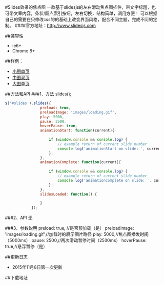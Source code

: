#Slides效果的焦点图
 一款基于slidesjs的左右滑动焦点图插件，带文字标题，也可带文章内容，条状/圆点索引按钮，左右切换，结构简单，调用方便！
可以根据自己的需要在只修改css的的基础上改变界面风格，配合不同主题，完成不同的定制。
####官方地址：http://www.slidesjs.com

##兼容性

* ie6+
* Chrome 8+

##样例：
* [小图单页](http://192.168.14.97:8080/acc/lxj/focus/focus1/)
* [中图双页](http://192.168.14.97:8080/acc/lxj/focus/focus2/)
* [大图单页]( http://192.168.14.97:8080/acc/lxj/focus/focus3/)

##方法和API
###1、方法
     slides();
```javascript
$('#slides').slides({
    			preload: true,
				preloadImage: 'images/loading.gif',
				play: 5000,
				pause: 2500,
				hoverPause: true,
				animationStart: function(current){
					
					if (window.console && console.log) {
						// example return of current slide number
						console.log('animationStart on slide: ', current);
					};
				},
				animationComplete: function(current){
					
					if (window.console && console.log) {
						// example return of current slide number
						console.log('animationComplete on slide: ', current);
					};
				},
				slidesLoaded: function() {
					
				}
			});
```
###2、API
    无
     
###3、参数说明
     preload: true, //是否预加载（是）
     preloadImage: 'images/loading.gif',//加载时的展示图片路径
     play: 5000,//焦点图播发时间（5000ms）
     pause: 2500,//两次滑动暂停时间（2500ms）
     hoverPause: true,//悬浮暂停（是）


##更新日志
* 2015年11月8日第一次更新

##下载地址






